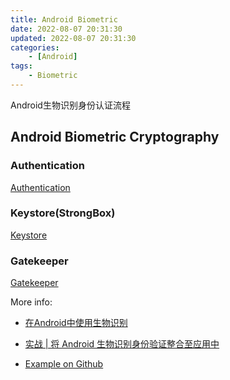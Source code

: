 ```yaml
---
title: Android Biometric
date: 2022-08-07 20:31:30
updated: 2022-08-07 20:31:30
categories:
	- [Android]
tags:
	- Biometric
---
```

Android生物识别身份认证流程

## Android Biometric Cryptography

### Authentication

[Authentication](https://source.android.com/security/authentication?hl=zh-cn)


### Keystore(StrongBox)

[Keystore](https://developer.android.com/training/articles/keystore.html?hl=zh-cn)


### Gatekeeper

[Gatekeeper](https://source.android.com/security/authentication/gatekeeper?hl=zh-cn)


More info:
- [在Android中使用生物识别](https://segmentfault.com/a/1190000040140033)

- [实战 | 将 Android 生物识别身份验证整合至应用中](https://segmentfault.com/a/1190000040175152)

- [Example on Github](https://github.com/isaidamier/blogs.biometrics.cryptoBlog)
